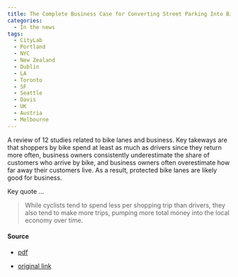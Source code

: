 ```yaml
---
title: The Complete Business Case for Converting Street Parking Into Bike Lanes, CityLab
categories:
  - In the news
tags:
  - CityLab
  - Portland
  - NYC
  - New Zealand
  - Dublin
  - LA
  - Toronto
  - SF
  - Seattle
  - Davis
  - UK
  - Austria
  - Melbourne
---
```


A review of 12 studies related to bike lanes and business. Key takeways are that shoppers by bike spend at least as much
as drivers since they return more often, business owners consistently underestimate the share of customers who arrive by
bike, and business owners often overestimate how far away their customers live. As a result, protected bike lanes are
likely good for business.

Key quote ...

> While cyclists tend to spend less per shopping trip than drivers, they also tend to make more trips, pumping more
> total money into the local economy over time.

#### Source

* [pdf](/images/news/2015-city-lab-good-for-business.pdf)

* [original link](https://www.bloomberg.com/news/articles/2015-03-13/every-study-ever-conducted-on-the-impact-converting-street-parking-into-bike-lanes-has-on-businesses)
